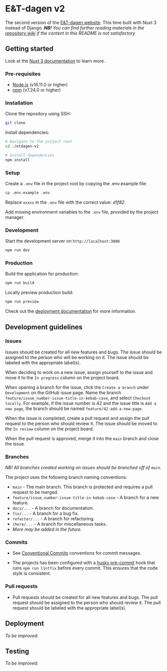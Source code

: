 # E&T-dagen v2
The second version of the [E&T-dagen website](https://etdagen.no). This time built with Nuxt 3 instead of Django.
***NB!*** *You can find further reading materials in the [repository wiki](../../wiki) if the content in this README is not satisfactory*

## Getting started

Look at the [Nuxt 3 documentation](https://nuxt.com/docs/getting-started/introduction) to learn more.

### Pre-requisites

- [Node.js](https://nodejs.org/en/) (v16.11.0 or higher)
- [npm](https://www.npmjs.com/) (v7.24.0 or higher)

### Installation

Clone the repository using SSH:

```bash
git clone
```

Install dependencies:

```bash
# Navigate to the project root
cd ./etdagen-v2

# Install dependencies
npm install
```

### Setup

Create a `.env` file in the project root by copying the .env.example file:

```bash
cp .env.example .env
```

Replace `xxxxx` in the `.env` file with the correct value: *d1f82*.

Add missing environment variables to the `.env` file, provided by the project manager.

### Development

Start the development server on `http://localhost:3000`

```bash
npm run dev
```

### Production

Build the application for production:

```bash
npm run build
```

Locally preview production build:

```bash
npm run preview
```

Check out the [deployment documentation](https://nuxt.com/docs/getting-started/deployment) for more information.

## Development guidelines

### Issues

Issues should be created for all new features and bugs. The issue should be assigned to the person who will be working on it. The issue should be labeled with the appropriate label(s).

When deciding to work on a new issue, assign yourself to the issue and move it to the `In progress` column on the project board.

When opening a branch for the issue, click the `Create a branch` under `Development` on the GitHub issue page. Name the branch `feature/issue_number-issue-title-in-kebab-case`, and select `Checkout locally`. For example, if the issue number is 42 and the issue title is `Add a new page`, the branch should be named `feature/42-add-a-new-page`.

When the issue is completed, create a pull request and assign the pull request to the person who should review it. The issue should be moved to the `In review` column on the project board.

When the pull request is approved, merge it into the `main` branch and close the issue.

### Branches
*NB! All branches created working on issues should be branched off of `main`.*

The project uses the following branch naming conventions:

- `main` - The main branch. This branch is protected and requires a pull request to be merged.
- `feature/issue_number-issue-title-in-kebab-case` - A branch for a new feature.
- `docs/...` - A branch for documentation.
- `fix/...` - A branch for a bug fix.
- `refactor/...` - A branch for refactoring.
- `chore/...` - A branch for miscellaneous tasks.
- *More may be added in the future.*


### Commits

- See [Conventional Commits](https://www.conventionalcommits.org/en/v1.0.0-beta.4/#summary) conventions for commit messages.

- The projects has been configured with a [husky pre-commit](https://github.com/typicode/husky) hook that runs `npm run lintfix` before every commit. This ensures that the code style is consistent.

### Pull requests

- Pull requests should be created for all new features and bugs. The pull request should be assigned to the person who should review it. The pull request should be labeled with the appropriate label(s).

## Deployment

*To be improved.*

## Testing

*To be improved.*